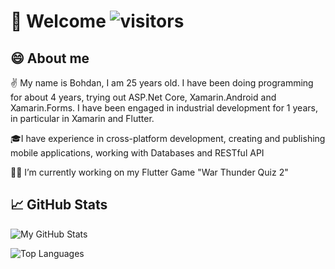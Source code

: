 # 👋 Welcome ![visitors](https://page-views.glitch.me/badge?page_id=booooohdan.visitor-badge)

## 😄 About me 

✌️ My name is Bohdan, I am 25 years old. I have been doing programming for about 4 years, trying out ASP.Net Core, Xamarin.Android and Xamarin.Forms. I have been engaged in industrial development for 1 years, in particular in Xamarin and Flutter.

🎓I have experience in cross-platform development, creating and publishing mobile applications, working with Databases and RESTful API

👩‍💻 I’m currently working on my Flutter Game "War Thunder Quiz 2" 

## 📈 GitHub Stats

![My GitHub Stats](https://github-readme-stats.vercel.app/api?username=booooohdan&count_private=true&hide=contribs&show_icons=true&theme=radical)

![Top Languages](https://github-readme-stats.vercel.app/api/top-langs/?username=booooohdan&count_private=true&hide=tsql&langs_count=7&theme=radical&layout=compact)
